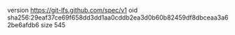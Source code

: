version https://git-lfs.github.com/spec/v1
oid sha256:29eaf37ce69f658dd3dd1aa0cddb2ea3d0b60b82459df8dbceaa3a62be6afdb6
size 545
